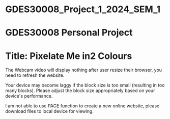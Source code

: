 # GDES30008_Project_1_2024_SEM_1
# GDES30008 Personal Project
# Title: Pixelate Me in2 Colours

The Webcam video will display nothing after user resize their browser, you need to refresh the website.

Your device may become laggy if the block size is too small (resulting in too many blocks). Please adjust the block size appropriately based on your device's performance.

I am not able to use PAGE function to create a new online website, please download files to local device for viewing.
